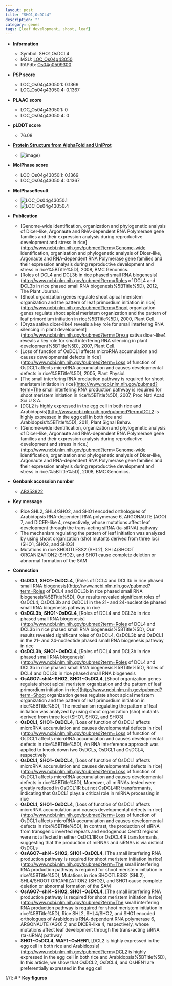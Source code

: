 ```yaml
---
layout: post
title: "SHO1,OsDCL4"
description: ""
category: genes
tags: [leaf development, shoot, leaf]
---
```


* **Information**  
    + Symbol: SHO1,OsDCL4  
    + MSU: [LOC_Os04g43050](http://rice.plantbiology.msu.edu/cgi-bin/ORF_infopage.cgi?orf=LOC_Os04g43050)  
    + RAPdb: [Os04g0509300](http://rapdb.dna.affrc.go.jp/viewer/gbrowse_details/irgsp1?name=Os04g0509300)  

* **PSP score**  
    + LOC_Os04g43050.1: 0.1369 
    + LOC_Os04g43050.4: 0.1367 

* **PLAAC score**  
    + LOC_Os04g43050.1: 0 
    + LOC_Os04g43050.4: 0 

* **pLDDT score**
    + 76.08

* **[Protein Structure from AlphaFold and UniProt](https://www.uniprot.org/uniprotkb/A7LFZ6/entry#structure)**
    + ![image](https://ricepsp.github.io/images/A/AF-A7LFZ6-F1.png))

* **MolPhase score**
    + LOC_Os04g43050.1: 0.1369
    + LOC_Os04g43050.4: 0.1367

* **MolPhaseResult**
    + ![LOC_Os04g43050.1](https://ricepsp.github.io/pictures/LOC_Os04g/LOC_Os04g43050.1.png)
    + ![LOC_Os04g43050.4](https://ricepsp.github.io/pictures/LOC_Os04g/LOC_Os04g43050.4.png)

* **Publication**  
    + [Genome-wide identification, organization and phylogenetic analysis of Dicer-like, Argonaute and RNA-dependent RNA Polymerase gene families and their expression analysis during reproductive development and stress in rice](http://www.ncbi.nlm.nih.gov/pubmed?term=Genome-wide identification, organization and phylogenetic analysis of Dicer-like, Argonaute and RNA-dependent RNA Polymerase gene families and their expression analysis during reproductive development and stress in rice%5BTitle%5D), 2008, BMC Genomics.
    + [Roles of DCL4 and DCL3b in rice phased small RNA biogenesis](http://www.ncbi.nlm.nih.gov/pubmed?term=Roles of DCL4 and DCL3b in rice phased small RNA biogenesis%5BTitle%5D), 2012, The Plant Journal.
    + [Shoot organization genes regulate shoot apical meristem organization and the pattern of leaf primordium initiation in rice](http://www.ncbi.nlm.nih.gov/pubmed?term=Shoot organization genes regulate shoot apical meristem organization and the pattern of leaf primordium initiation in rice%5BTitle%5D), 2000, Plant Cell.
    + [Oryza sativa dicer-like4 reveals a key role for small interfering RNA silencing in plant development](http://www.ncbi.nlm.nih.gov/pubmed?term=Oryza sativa dicer-like4 reveals a key role for small interfering RNA silencing in plant development%5BTitle%5D), 2007, Plant Cell.
    + [Loss of function of OsDCL1 affects microRNA accumulation and causes developmental defects in rice](http://www.ncbi.nlm.nih.gov/pubmed?term=Loss of function of OsDCL1 affects microRNA accumulation and causes developmental defects in rice%5BTitle%5D), 2005, Plant Physiol.
    + [The small interfering RNA production pathway is required for shoot meristem initiation in rice](http://www.ncbi.nlm.nih.gov/pubmed?term=The small interfering RNA production pathway is required for shoot meristem initiation in rice%5BTitle%5D), 2007, Proc Natl Acad Sci U S A.
    + [DCL2 is highly expressed in the egg cell in both rice and Arabidopsis](http://www.ncbi.nlm.nih.gov/pubmed?term=DCL2 is highly expressed in the egg cell in both rice and Arabidopsis%5BTitle%5D), 2011, Plant Signal Behav.
    + [Genome-wide identification, organization and phylogenetic analysis of Dicer-like, Argonaute and RNA-dependent RNA Polymerase gene families and their expression analysis during reproductive development and stress in rice.](http://www.ncbi.nlm.nih.gov/pubmed?term=Genome-wide identification, organization and phylogenetic analysis of Dicer-like, Argonaute and RNA-dependent RNA Polymerase gene families and their expression analysis during reproductive development and stress in rice.%5BTitle%5D), 2008, BMC Genomics.

* **Genbank accession number**  
    + [AB353922](http://www.ncbi.nlm.nih.gov/nuccore/AB353922)

* **Key message**  
    + Rice SHL2, SHL4/SHO2, and SHO1 encoded orthologues of Arabidopsis RNA-dependent RNA polymerase 6, ARGONAUTE (AGO) 7, and DICER-like 4, respectively, whose mutations affect leaf development through the trans-acting siRNA (ta-siRNA) pathway
    + The mechanism regulating the pattern of leaf initiation was analyzed by using shoot organization (sho) mutants derived from three loci (SHO1, SHO2, and SHO3)
    + Mutations in rice SHOOTLESS2 (SHL2), SHL4/SHOOT ORGANIZATION2 (SHO2), and SHO1 cause complete deletion or abnormal formation of the SAM

* **Connection**  
    + __OsDCL1__, __SHO1~OsDCL4__, [Roles of DCL4 and DCL3b in rice phased small RNA biogenesis](http://www.ncbi.nlm.nih.gov/pubmed?term=Roles of DCL4 and DCL3b in rice phased small RNA biogenesis%5BTitle%5D), Our results revealed significant roles of OsDCL4, OsDCL3b and OsDCL1 in the 21- and 24-nucleotide phased small RNA biogenesis pathway in rice
    + __OsDCL3b__, __SHO1~OsDCL4__, [Roles of DCL4 and DCL3b in rice phased small RNA biogenesis](http://www.ncbi.nlm.nih.gov/pubmed?term=Roles of DCL4 and DCL3b in rice phased small RNA biogenesis%5BTitle%5D), Our results revealed significant roles of OsDCL4, OsDCL3b and OsDCL1 in the 21- and 24-nucleotide phased small RNA biogenesis pathway in rice
    + __OsDCL3b__, __SHO1~OsDCL4__, [Roles of DCL4 and DCL3b in rice phased small RNA biogenesis](http://www.ncbi.nlm.nih.gov/pubmed?term=Roles of DCL4 and DCL3b in rice phased small RNA biogenesis%5BTitle%5D), Roles of DCL4 and DCL3b in rice phased small RNA biogenesis
    + __OsAGO7~shl4~SHO2__, __SHO1~OsDCL4__, [Shoot organization genes regulate shoot apical meristem organization and the pattern of leaf primordium initiation in rice](http://www.ncbi.nlm.nih.gov/pubmed?term=Shoot organization genes regulate shoot apical meristem organization and the pattern of leaf primordium initiation in rice%5BTitle%5D), The mechanism regulating the pattern of leaf initiation was analyzed by using shoot organization (sho) mutants derived from three loci (SHO1, SHO2, and SHO3)
    + __OsDCL1__, __SHO1~OsDCL4__, [Loss of function of OsDCL1 affects microRNA accumulation and causes developmental defects in rice](http://www.ncbi.nlm.nih.gov/pubmed?term=Loss of function of OsDCL1 affects microRNA accumulation and causes developmental defects in rice%5BTitle%5D), An RNA interference approach was applied to knock down two OsDCLs, OsDCL1 and OsDCL4, respectively
    + __OsDCL1__, __SHO1~OsDCL4__, [Loss of function of OsDCL1 affects microRNA accumulation and causes developmental defects in rice](http://www.ncbi.nlm.nih.gov/pubmed?term=Loss of function of OsDCL1 affects microRNA accumulation and causes developmental defects in rice%5BTitle%5D), Moreover, all miRNAs tested were greatly reduced in OsDCL1IR but not OsDCL4IR transformants, indicating that OsDCL1 plays a critical role in miRNA processing in rice
    + __OsDCL1__, __SHO1~OsDCL4__, [Loss of function of OsDCL1 affects microRNA accumulation and causes developmental defects in rice](http://www.ncbi.nlm.nih.gov/pubmed?term=Loss of function of OsDCL1 affects microRNA accumulation and causes developmental defects in rice%5BTitle%5D), In contrast, the production of siRNA from transgenic inverted repeats and endogenous CentO regions were not affected in either OsDCL1IR or OsDCL4IR transformants, suggesting that the production of miRNAs and siRNAs is via distinct OsDCLs
    + __OsAGO7~shl4~SHO2__, __SHO1~OsDCL4__, [The small interfering RNA production pathway is required for shoot meristem initiation in rice](http://www.ncbi.nlm.nih.gov/pubmed?term=The small interfering RNA production pathway is required for shoot meristem initiation in rice%5BTitle%5D), Mutations in rice SHOOTLESS2 (SHL2), SHL4/SHOOT ORGANIZATION2 (SHO2), and SHO1 cause complete deletion or abnormal formation of the SAM
    + __OsAGO7~shl4~SHO2__, __SHO1~OsDCL4__, [The small interfering RNA production pathway is required for shoot meristem initiation in rice](http://www.ncbi.nlm.nih.gov/pubmed?term=The small interfering RNA production pathway is required for shoot meristem initiation in rice%5BTitle%5D), Rice SHL2, SHL4/SHO2, and SHO1 encoded orthologues of Arabidopsis RNA-dependent RNA polymerase 6, ARGONAUTE (AGO) 7, and DICER-like 4, respectively, whose mutations affect leaf development through the trans-acting siRNA (ta-siRNA) pathway
    + __SHO1~OsDCL4__, __WAF1~OsHEN1__, [DCL2 is highly expressed in the egg cell in both rice and Arabidopsis](http://www.ncbi.nlm.nih.gov/pubmed?term=DCL2 is highly expressed in the egg cell in both rice and Arabidopsis%5BTitle%5D), In this article, we show that OsDCL2, OsDCL4, and OsHEN1 are preferentially expressed in the egg cell

[//]: # * **Key figures**  


